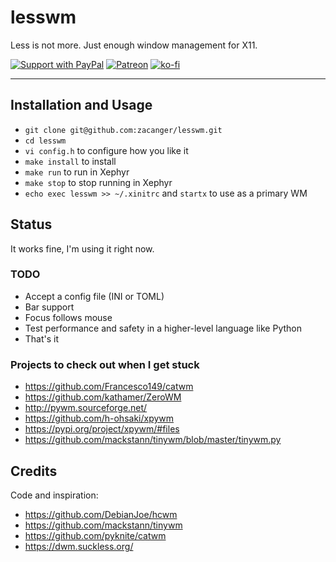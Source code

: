 # lesswm

Less is not more. Just enough window management for X11.

[![Support with PayPal](https://img.shields.io/badge/paypal-donate-yellow.png)](https://paypal.me/zacanger) [![Patreon](https://img.shields.io/badge/patreon-donate-yellow.svg)](https://www.patreon.com/zacanger) [![ko-fi](https://img.shields.io/badge/donate-KoFi-yellow.svg)](https://ko-fi.com/U7U2110VB)

----

## Installation and Usage

* `git clone git@github.com:zacanger/lesswm.git`
* `cd lesswm`
* `vi config.h` to configure how you like it
* `make install` to install
* `make run` to run in Xephyr
* `make stop` to stop running in Xephyr
* `echo exec lesswm >> ~/.xinitrc` and `startx` to use as a primary WM

## Status

It works fine, I'm using it right now.

### TODO

* Accept a config file (INI or TOML)
* Bar support
* Focus follows mouse
* Test performance and safety in a higher-level language like Python
* That's it

### Projects to check out when I get stuck

* https://github.com/Francesco149/catwm
* https://github.com/kathamer/ZeroWM
* http://pywm.sourceforge.net/
* https://github.com/h-ohsaki/xpywm
* https://pypi.org/project/xpywm/#files
* https://github.com/mackstann/tinywm/blob/master/tinywm.py

## Credits

Code and inspiration:

* <https://github.com/DebianJoe/hcwm>
* <https://github.com/mackstann/tinywm>
* <https://github.com/pyknite/catwm>
* <https://dwm.suckless.org/>
